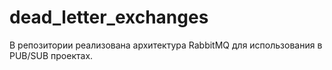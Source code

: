 # dead_letter_exchanges
В репозитории реализована архитектура RabbitMQ для использования в PUB/SUB проектах.
